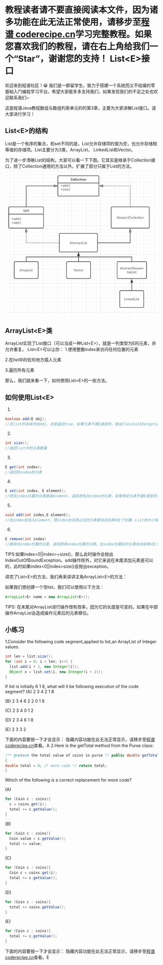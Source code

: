 <notice>教程读者请不要直接阅读本文件，因为诸多功能在此无法正常使用，请移步至[程谱 coderecipe.cn](https://coderecipe.cn/learn/4)学习完整教程。如果您喜欢我们的教程，请在右上角给我们一个“Star”，谢谢您的支持！</notice>
List&lt;E>接口
======

欢迎来到程谱社区！😁 我们是一群留学生，致力于搭建一个系统而又不枯燥的零基础入门编程学习平台。希望大家能多多支持我们，如果发现我们的不足之处也欢迎联系我们~

这是程谱Java教程数组与数组列表单元的的第3章，主要为大家讲解List接口。请大家进行学习！

List&lt;E>的结构
-----
List是一个有序的集合，和set不同的是，List允许存储项的值为空，也允许存储相等值的存储项。List主要分为3类，ArrayList， LinkedList和Vector。

为了进一步清晰List的结构，大家可以看一下下图。它其实是继承于Collection接口，除了Collection通用的方法以外，扩展了部分只属于List的方法。
![List结构](Pic1.png)

ArrayList&lt;E>类
-----
ArrayList<E>实现了List<E>接口（可以当成一种List&lt;E>），就是一列类型为E的元素，并允许重复。
List&lt;E>可以让你：
1.使用整数index来访问任何位置的元素

2.在list中的任何地方插入元素

3.遍历所有元素

那么，我们就来看一下，如何使用List&lt;E>的一些方法。

如何使用List&lt;E>
-----
1.
```java
boolean add(E obj);
//在list的末尾添加obj，总是返回true，如果元素不是E类型的，抛出ClassCastException
```
2.
```java
int size();
//返回list中的元素数量
```
3.
```java
E get(int index);
//返回在index的元素
```
4.
```java
E set(int index, E element);
//把在index位置的元素换成element，返回原先在index的元素，如果特定元素不是E类型的，会抛出ClassCastException
```
5.
```java
void add(int index,E element);
//在index处加入element，把index处及其之后的元素都会向后移动1个位置。List的大小增加1。
```
6.
```java
E remove(int index)
//删除在index位置的元素，返回原来index位置的元素。在index位置后的元素会向前移动1个位置。List的大小减一。
```
TIPS:如果index<0||index>=size()，那么此时操作会抛出IndexOutOfBoundException。add操作除外，对它来说在末尾添加元素是可以的，此时如果index<0||index>size()会抛出exception。

讲完了List&lt;E>的方法，我们再来讲讲主角ArrayList&lt;E>的方法：

如果我们想创建一个空list，我们可以使用以下方法：
```java
ArrayList<E> name = new ArrayList<E>();
```
TIPS: 在末尾对ArrayList进行操作很有效率，因为它的长度是可变的。如果在中部操作ArrayList会造成操作元素后的元素移位。

小练习
-----
1.Consider the following code segment,applied to list,an ArrayList of Integer values.
```java
int len = list.size();
for (int i = 0; i < len; i++) {
  list.add(i + 1, new Integer(i));
  Object x = list.set(i, new Integer(i + 2));
}
```
If list is initially 6 1 8, what will it be following execution of the code segment?
(A) 2 3 4 2 1 8

(B) 2 3 4 6 2 2 0 1 8

(C) 2 3 4 0 1 2

(D) 2 3 4 6 1 8

(E) 2 3 3 2

下面的内容要按一下才会显示：
<cr type="hidden"><notice>隐藏内容功能在此无法正常显示，请移步至[程谱 coderecipe.cn](https://coderecipe.cn/learn/4)查看。</notice>A</cr>
2.Here is the getTotal method from the Purse class:
```java
/** @return the total value of coins in purse */ public double getTotal()
{
double total = 0; /* more code */ return total;
}
```
Which of the following is a correct replacement for more code?

(A)
```java
for (Coin c : coins){
  c = coins.get(i);
  total += c.getValue();
}
```
(B)
```java
for (Coin c : coins){
  Coin value = c.getValue();
  total += value;
}
```
(C)
```java
for (Coin c : coins){
  Coin c = coins.get(i);
  total += c.getValue();
}
```
(D)
```java
for (Coin c : coins){
  total += coins.getValue();
}
```
(E)
```java
for (Coin c : coins){
  total += c.getValue();
}
```

下面的内容要按一下才会显示：
<cr type="hidden"><notice>隐藏内容功能在此无法正常显示，请移步至[程谱 coderecipe.cn](https://coderecipe.cn/learn/4)查看。</notice>E</cr>
